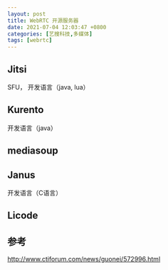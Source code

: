 ```yaml
---
layout: post
title: WebRTC 开源服务器
date: 2021-07-04 12:03:47 +0800
categories: [艺搜科技,多媒体]
tags: [webrtc]
---
```


## Jitsi

SFU， 开发语言（java, lua）

## Kurento

开发语言（java）

## mediasoup

## Janus

开发语言（C语言）

## Licode

## 参考

http://www.ctiforum.com/news/guonei/572996.html

